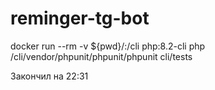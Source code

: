 # reminger-tg-bot
docker run --rm -v ${pwd}/:/cli php:8.2-cli php /cli/vendor/phpunit/phpunit/phpunit cli/tests

Закончил на 22:31